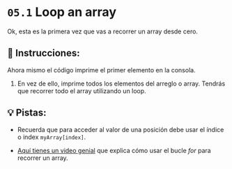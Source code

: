 # `05.1` Loop an array

Ok, esta es la primera vez que vas a recorrer un array desde cero.

## 📝 Instrucciones:

Ahora mismo el código imprime el primer elemento en la consola. 

1. En vez de ello, imprime todos los elementos del arreglo o array. Tendrás que recorrer todo el array utilizando un loop.

## 💡 Pistas:

+ Recuerda que para acceder al valor de una posición debe usar el índice o index `myArray[index]`.

+ [Aquí tienes un video genial](https://www.youtube.com/watch?v=24Wpg6njlYI) que explica cómo usar el bucle *for* para recorrer un array.

